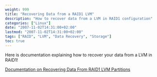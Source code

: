 ```yaml
---
weight: 999
title: "Recovering Data from a RAID1 LVM"
description: "How to recover data from a LVM in RAID1 configuration"
categories: ["Linux"]
date: "2007-11-02T14:31:00+02:00"
lastmod: "2007-11-02T14:31:00+02:00"
tags: ["RAID", "LVM", "Data Recovery", "Storage"]
toc: true
---
```


Here is documentation explaining how to recover your data from a LVM in RAID1!

[Documentation on Recovering Data From RAID1 LVM Partitions](/pdf/recover_data_from_raid1_lvm_partitions.pdf)
